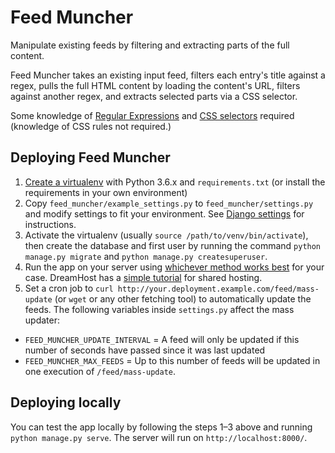 Feed Muncher
============

Manipulate existing feeds by filtering and extracting parts of the full content.

Feed Muncher takes an existing input feed, filters each entry's title against a regex, pulls the full HTML content by
loading the content's URL, filters against another regex, and extracts selected parts via a CSS selector.

Some knowledge of [Regular Expressions](http://regexone.com/) and [CSS selectors](http://flukeout.github.io/) required
(knowledge of CSS rules not required.)


Deploying Feed Muncher
----------------------

1. [Create a virtualenv](http://docs.python-guide.org/en/latest/dev/virtualenvs/) with Python 3.6.x and
`requirements.txt` (or install the requirements in your own environment)
2. Copy `feed_muncher/example_settings.py` to `feed_muncher/settings.py` and modify settings to fit your environment.
See [Django settings](https://docs.djangoproject.com/en/2.0/topics/settings/) for instructions.
3. Activate the virtualenv (usually `source /path/to/venv/bin/activate`), then create the database and first user by
running the command `python manage.py migrate` and `python manage.py createsuperuser`.
4. Run the app on your server using [whichever method works
best](https://docs.djangoproject.com/en/2.0/howto/deployment/) for your case. DreamHost has a [simple
tutorial](http://wiki.dreamhost.com/Django) for shared hosting.
5. Set a cron job to `curl http://your.deployment.example.com/feed/mass-update` (or `wget` or any other fetching tool)
to automatically update the feeds. The following variables inside `settings.py` affect the mass updater:
 * `FEED_MUNCHER_UPDATE_INTERVAL` = A feed will only be updated if this number of seconds have passed since it was
 last updated
 * `FEED_MUNCHER_MAX_FEEDS` = Up to this number of feeds will be updated in one execution of `/feed/mass-update`.


Deploying locally
-----------------

You can test the app locally by following the steps 1–3 above and running `python manage.py serve`. The server will
run on `http://localhost:8000/`.
